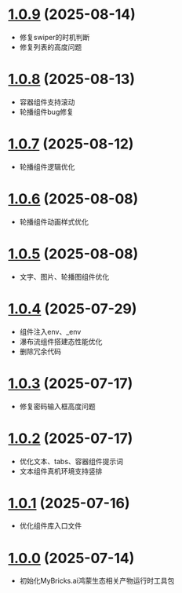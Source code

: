 # [1.0.9](https://github.com/mybricks/comlib-harmony-normal/compare/f189fee..99c73bb) (2025-08-14)
- 修复swiper的时机判断
- 修复列表的高度问题

# [1.0.8](https://github.com/mybricks/comlib-harmony-normal/compare/46622a7..8d773e8) (2025-08-13)
- 容器组件支持滚动
- 轮播组件bug修复

# [1.0.7](https://github.com/mybricks/comlib-harmony-normal/compare/f0d6f36..23bbb1f) (2025-08-12)
- 轮播组件逻辑优化

# [1.0.6](https://github.com/mybricks/comlib-harmony-normal/compare/9cbe31e..2b822f8) (2025-08-08)
- 轮播组件动画样式优化

# [1.0.5](https://github.com/mybricks/comlib-harmony-normal/compare/e04e289..9fb7f9a) (2025-08-08)
- 文字、图片、轮播图组件优化

# [1.0.4](https://github.com/mybricks/comlib-harmony-normal/compare/d0ccfef..d073b04) (2025-07-29)
- 组件注入env、_env
- 瀑布流组件搭建态性能优化
- 删除冗余代码

# [1.0.3](https://github.com/mybricks/comlib-harmony-normal/compare/e1b5d06..c32796e) (2025-07-17)
- 修复密码输入框高度问题

# [1.0.2](https://github.com/mybricks/comlib-harmony-normal/compare/939f2ed..c32796e) (2025-07-17)
- 优化文本、tabs、容器组件提示词
- 文本组件真机环境支持竖排

# [1.0.1](https://github.com/mybricks/comlib-harmony-normal/compare/ddea717..939f2ed) (2025-07-16)
- 优化组件库入口文件

# [1.0.0](https://github.com/mybricks/comlib-harmony-normal) (2025-07-14)
- 初始化MyBricks.ai鸿蒙生态相关产物运行时工具包
